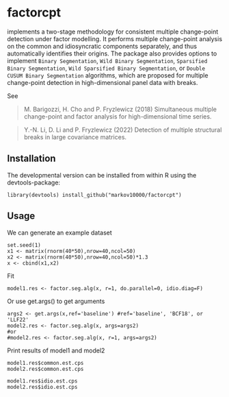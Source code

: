 # factorcpt

implements a two-stage methodology for consistent multiple change-point detection under factor modelling. It performs multiple change-point analysis on the common and idiosyncratic components separately, and thus automatically identifies their origins. The package also provides options to implement `Binary Segmentation`, `Wild Binary Segmentation`, `Sparsified Binary Segmentation`, `Wild Sparsified Binary Segmentation`, or `Double CUSUM Binary Segmentation` algorithms, which are proposed for multiple change-point detection in high-dimensional panel data with breaks. 

See

> M. Barigozzi, H. Cho and P. Fryzlewicz (2018) Simultaneous multiple change-point and factor analysis for high-dimensional time series.  

> Y.-N. Li, D. Li and P. Fryzlewicz (2022) Detection of multiple structural breaks in large covariance matrices.


## Installation


The developmental version can be installed from within R using the devtools-package:
```
library(devtools) install_github("markov10000/factorcpt")
```

## Usage

We can generate an example dataset
```
set.seed(1)
x1 <- matrix(rnorm(40*50),nrow=40,ncol=50)
x2 <- matrix(rnorm(40*50),nrow=40,ncol=50)*1.3
x <- cbind(x1,x2)
```

Fit 
```
model1.res <- factor.seg.alg(x, r=1, do.parallel=0, idio.diag=F)
```

Or use get.args() to get arguments
```
args2 <- get.args(x,ref='baseline') #ref='baseline', 'BCF18', or 'LLF22'
model2.res <- factor.seg.alg(x, args=args2)
#or
#model2.res <- factor.seg.alg(x, r=1, args=args2)
```

Print results of model1 and model2
```
model1.res$common.est.cps
model2.res$common.est.cps

model1.res$idio.est.cps
model2.res$idio.est.cps
```
